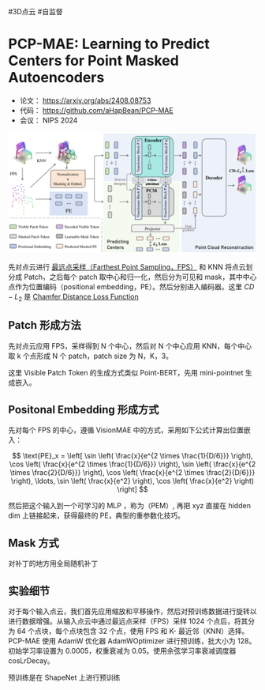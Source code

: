 #3D点云 #自监督 

#  PCP-MAE: Learning to Predict Centers for Point Masked Autoencoders

- 论文： <https://arxiv.org/abs/2408.08753>  
- 代码： <https://github.com/aHapBean/PCP-MAE>
- 会议： NIPS 2024

![](../../Attachments/PCP-MAE_Fig2_Overview.png)

先对点云进行 [最远点采样（Farthest Point Sampling，FPS）](../../DL_knowlege/Farthest%20Point%20Sampling.md) 和 KNN 将点云划分成 Patch，之后每个 patch 取中心和归一化，然后分为可见和 mask，其中中心点作为位置编码（positional embedding，PE）。然后分别进入编码器。这里 $CD-L_2$ 是 [Chamfer Distance Loss Function](../../DL_knowlege/Chamfer%20Distance%20Loss%20Function.md)

## Patch 形成方法

先对点云应用 FPS，采样得到 N 个中心，然后对 N 个中心应用 KNN，每个中心取 k 个点形成 N 个 patch，patch size 为 N，K，3。

这里 Visible Patch Token 的生成方式类似 Point-BERT，先用 mini-pointnet 生成嵌入。

## Positonal Embedding 形成方式

先对每个 FPS 的中心，遵循 VisionMAE 中的方式，采用如下公式计算出位置嵌入：

$$
\text{PE}_x = \left[ \sin \left( \frac{x}{e^{2 \times \frac{1}{D/6}}} \right), \cos \left( \frac{x}{e^{2 \times \frac{1}{D/6}}} \right), \sin \left( \frac{x}{e^{2 \times \frac{2}{D/6}}} \right), \cos \left( \frac{x}{e^{2 \times \frac{2}{D/6}}} \right), \ldots, \sin \left( \frac{x}{e^2} \right), \cos \left( \frac{x}{e^2} \right) \right]
$$

然后把这个输入到一个可学习的 MLP ，称为（PEM）, 再把 xyz 直接在 hidden dim 上链接起来，获得最终的 PE，典型的重参数化技巧。

## Mask 方式

对补丁的地方用全局随机补丁

## 实验细节

对于每个输入点云，我们首先应用缩放和平移操作，然后对预训练数据进行旋转以进行数据增强。从输入点云中通过最远点采样（FPS）采样 1024 个点后，将其分为 64 个点块，每个点块包含 32 个点，使用 FPS 和 K- 最近邻（KNN）选择。PCP-MAE 使用 AdamW 优化器 AdamWOptimizer 进行预训练，批大小为 128。初始学习率设置为 0.0005，权重衰减为 0.05。使用余弦学习率衰减调度器 cosLrDecay。

预训练是在 ShapeNet 上进行预训练